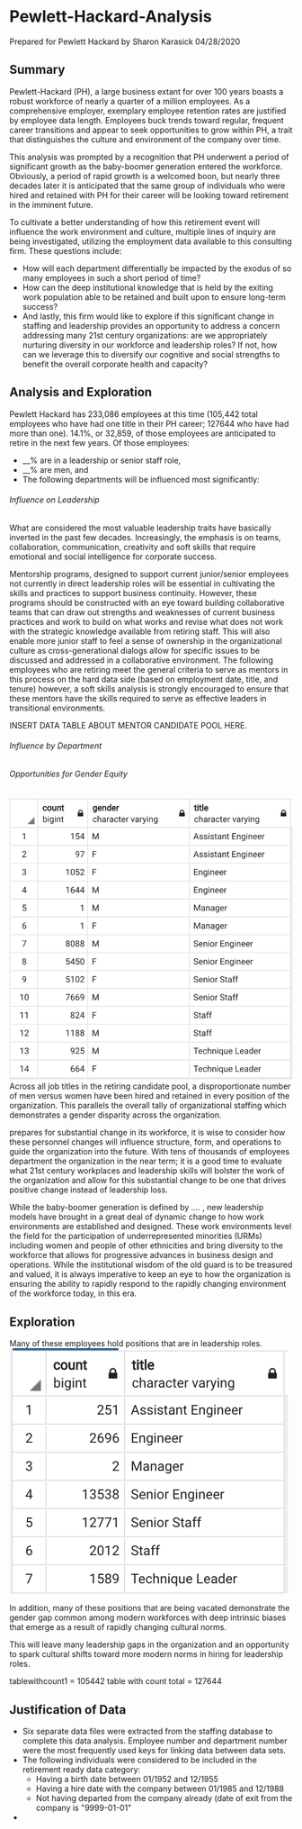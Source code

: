 # Pewlett-Hackard-Analysis
Prepared for Pewlett Hackard
by Sharon Karasick
04/28/2020

## Summary
Pewlett-Hackard (PH), a large business extant for over 100 years boasts a robust workforce of nearly a quarter of a million employees.  As a comprehensive employer, exemplary employee retention rates are justified by employee data length.  Employees buck trends toward regular, frequent career transitions and appear to seek opportunities to grow within PH, a trait that distinguishes the culture and environment of the company over time. 

This analysis was prompted by a recognition that PH underwent a period of significant growth as the baby-boomer generation entered the workforce.  Obviously, a period of rapid growth is a welcomed boon, but nearly three decades later it is anticipated that the same group of individuals who were hired and retained with PH for their career will be looking toward retirement in the imminent future. 

To cultivate a better understanding of how this retirement event will influence the work environment and culture, multiple lines of inquiry are being investigated, utilizing the employment data available to this consulting firm.  These questions include: 

* How will each department differentially be impacted by the exodus of so many employees in such a short period of time?
* How can the deep institutional knowledge that is held by the exiting work population able to be retained and built upon to ensure long-term success?
* And lastly, this firm would like to explore if this significant change in staffing and leadership provides an opportunity to address a concern addressing many 21st century organizations: are we appropriately nurturing diversity in our workforce and leadership roles?  If not, how can we leverage this to diversify our cognitive and social strengths to benefit the overall corporate health and capacity?

## Analysis and Exploration

Pewlett Hackard has 233,086 employees at this time (105,442 total employees who have had one title in their PH career; 127644 who have had more than one).  14.1%, or 32,859, of those employees are anticipated to retire in the next few years.  Of those employees:  
* __% are in a leadership or senior staff role, 
* __% are men, and 
* The following departments will be influenced most significantly: 

###### Influence on Leadership
What are considered the most valuable leadership traits have basically inverted in the past few decades.  Increasingly, the emphasis is on teams, collaboration, communication, creativity and soft skills that require emotional and social intelligence for corporate success.  

Mentorship programs, designed to support current junior/senior employees not currently in direct leadership roles will be essential in cultivating the skills and practices to support business continuity.  However, these programs should be constructed with an eye toward building collaborative teams that can draw out strengths and weaknesses of current business practices and work to build on what works and revise what does not work with the strategic knowledge available from retiring staff. This will also enable more junior staff to feel a sense of ownership in the organizational culture as cross-generational dialogs allow for specific issues to be discussed and addressed in a collaborative environment.  The following employees who are retiring meet the general criteria to serve as mentors in this process on the hard data side (based on employment date, title, and tenure) however, a soft skills analysis is strongly encouraged to ensure that these mentors have the skills required to serve as effective leaders in transitional environments. 

INSERT DATA TABLE ABOUT MENTOR CANDIDATE POOL HERE.



###### Influence by Department




###### Opportunities for Gender Equity

![Title by Gender](TitlebyGender.png)
Across all job titles in the retiring candidate pool, a disproportionate number of men versus women have been hired and retained in every position of the organization. This parallels the overall tally of organizational staffing which demonstrates a gender disparity across the organization.  



prepares for substantial change in its workforce, it is wise to consider how these personnel changes will influence structure, form, and operations to guide the organization into the future.  With tens of thousands of employees department the organization in the near term; it is a good time to evaluate what 21st century workplaces and leadership skills will bolster the work of the organization and allow for this substantial change to be one that drives positive change instead of leadership loss.  

While the baby-boomer generation is defined by .... , new leadership models have brought in a great deal of dynamic change to how work environments are established and designed.  These work environments level the field for the participation of underrepresented minorities (URMs) including women and people of other ethnicities and bring diversity to the workforce that allows for progressive advances in business design and operations.  While the institutional wisdom of the old guard is to be treasured and valued, it is always imperative to keep an eye to how the organization is ensuring the ability to rapidly respond to the rapidly changing environment of the workforce today, in this era.

## Exploration



Many of these employees hold positions that are in leadership roles.
![Retiring Staff by Title](RetiringStaffCountByTitle.png)

<p>In addition, many of these positions that are being vacated demonstrate the gender gap common among modern workforces with deep intrinsic biases that emerge as a result of rapidly changing cultural norms. 



This will leave many leadership gaps in the organization and an opportunity to spark cultural shifts toward more modern norms in hiring for leadership roles. 


tablewithcount1 = 105442
table with count total = 127644


## Justification of Data
* Six separate data files were extracted from the staffing database to complete this data analysis.  Employee number and department number were the most frequently used keys for linking data between data sets.
* The following individuals were considered to be included in the retirement ready data category: 
  * Having a birth date between 01/1952 and 12/1955
  * Having a hire date with the company between 01/1985 and 12/1988
  * Not having departed from the company already (date of exit from the company is "9999-01-01"
* 
